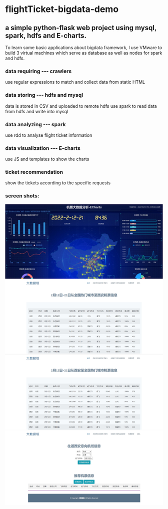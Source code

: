 # flightTicket-bigdata-demo

## a simple python-flask web project using mysql, spark, hdfs and E-charts.

To learn some basic applications about bigdata framework, l use VMware to build 3 virtual machines which serve as database as well as nodes for spark and hdfs.

### data requiring ---  crawlers
use regular expressions to match and collect data from static HTML

### data storing --- hdfs and mysql
data is stored in CSV and uploaded to remote hdfs
use spark to read data from hdfs and write into mysql

### data analyzing --- spark
use rdd to analyse flight ticket information

### data visualization --- E-charts
use JS and templates to show the charts

### ticket recommendation
show the tickets according to the specific requests

### screen shots:
![截图1](https://github.com/Honee-W/flightTicket-bigdata-demo/blob/master/screenshots/img1.jpg "截图1")
![截图2](https://github.com/Honee-W/flightTicket-bigdata-demo/blob/master/screenshots/img2.jpg "截图2")
![截图3](https://github.com/Honee-W/flightTicket-bigdata-demo/blob/master/screenshots/img3.jpg "截图3")
![截图4](https://github.com/Honee-W/flightTicket-bigdata-demo/blob/master/screenshots/img4.jpg "截图4")
